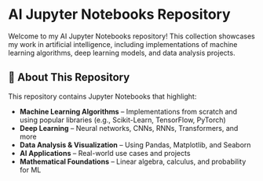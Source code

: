# AI Jupyter Notebooks Repository

Welcome to my AI Jupyter Notebooks repository! This collection showcases my work in artificial intelligence, including implementations of machine learning algorithms, deep learning models, and data analysis projects.

## 🚀 About This Repository
This repository contains Jupyter Notebooks that highlight:
- **Machine Learning Algorithms** – Implementations from scratch and using popular libraries (e.g., Scikit-Learn, TensorFlow, PyTorch)
- **Deep Learning** – Neural networks, CNNs, RNNs, Transformers, and more
- **Data Analysis & Visualization** – Using Pandas, Matplotlib, and Seaborn
- **AI Applications** – Real-world use cases and projects
- **Mathematical Foundations** – Linear algebra, calculus, and probability for ML

  
